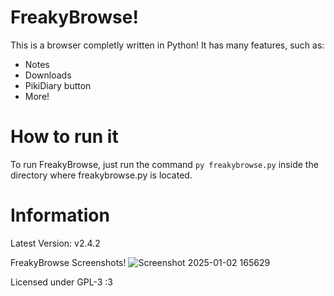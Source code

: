# FreakyBrowse!
This is a browser completly written in Python! It has many features, such as:
- Notes
- Downloads
- PikiDiary button
- More!

# How to run it 
To run FreakyBrowse, just run the command `py freakybrowse.py` inside the directory where freakybrowse.py is located.
# Information
Latest Version: v2.4.2

FreakyBrowse Screenshots! 
![Screenshot 2025-01-02 165629](https://github.com/user-attachments/assets/263b9bc1-2f62-40f9-973e-756f8b0c8f64)

Licensed under GPL-3 :3
